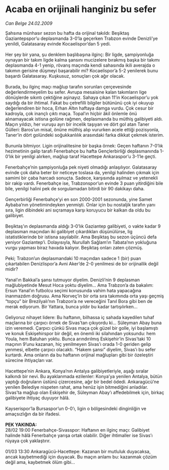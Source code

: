 # Acaba en orijinali hanginiz bu sefer

*Can Belge 24.02.2009*

<div class="taraf_structure_2col_1zq">
<div class="margen_n">



 <p>Şahsına münhasır sezon bu hafta da orijinal takıldı: Beşiktaş Gaziantepspor’u deplasmanda 3-0’la geçerken Trabzon evinde Denizli’ye yenildi, Galatasaray evinde Kocaelispor’dan 5 yedi. <br/><br/>Her şey bir yana, şu denklem başlıbaşına ilginç: Bir ligde, şampiyonluğa oynayan bir takım ligde kalma şansını mucizelere bırakmış başka bir takımı deplasmanda 4-1 yenip, rövanş maçında kendi sahasında ikili averajda o takımın gerisine düşmeyi başarabilir mi? Kocaelispor’a 5-2 yenilerek bunu başardı Galatasaray. Kuşkusuz, sonuçları çok ağır olacak. <br/><br/>Burada, bu ilginç maçı mağlup tarafın sorunları çerçevesinde değerlendirmeyelim bu sefer. Avrupa mesaisine kalan takımların lige dönüşlerde sıkıntı çektiğine aşinayız. Sahaya çıkan 11’in Kocaelispor’u yok saydığı da bir ihtimal. Fakat bu çetrefilli bilgiler bütününü çok iyi okuyup değerlendiren bir hoca, Erhan Altın haftaya damga vurdu. Çok cesur bir kadroyla, çok inançlı çıktı maça. Topal’ın hiçbir âkil önlemle önü alınamayacak istisna golüne rağmen, deplasmanda bu müthiş galibiyeti aldı. Maçın yıldızı, her vuruşu ayrı bir incelik taşıyan ve dört gol atan Taner Gülleri: Baros’un misal, önüne müthiş alıp vururken acele ettiği pozisyonla, Taner’in dört golündeki soğukkanlılık arasındaki farka dikkat çekmek isterim. <br/><br/>Bununla bitmiyor. Ligin orijinalitesine bir başka örnek: Geçen haftanın 7-0’lık hezimetinin galip tarafı Fenerbahçe bu hafta Gençlerbirliği deplasmanında 1-0’lık bir yenilgi alırken, mağlup taraf Hacettepe Ankaraspor’u 3-1’le geçti. <br/><br/>Fenerbahçe’nin şampiyonluğa pek niyeti olmadığı anlaşılıyor. Galatasaray evinde çok daha beter bir neticeye toslasa da, yenilgi halinden çıkmak için samimi bir çaba harcadı sonuçta. Sadece, karşısında aşılmaz ve yetenekli bir rakip vardı. Fenerbahçe ise, Trabzonspor’un evinde 3 puan yitirdiğini bile bile, yenilgi halini pek de sorgulamadan bitirdi bir 90 dakikayı daha. <br/><br/>Gençerbirliği Fenerbahçe’yi en son 2000-2001 sezonunda, yine Samet Aybaba’nın yönetimindeyken yenmişti. Onlar için bu nostaljik tarafın yanı sıra, ligin dibindeki ani sıçramaya karşı koruyucu bir kalkan da oldu bu galibiyet. <br/><br/>Beşiktaş’ın deplasmanda aldığı 3-0’lık Gaziantep galibiyeti, o vakte kadar 9 deplasman maçından iki galibiyet çıkardıkları düşünülürse, lig istatistiklerinde bir istisna sayılabilir. Ama Beşiktaş bu sezon üçüncü defa yeniyor Gaziantep’i. Dolayısıyla, Nurullah Sağlam’ın Tabata’nın yokluğuna vurgu yapması biraz havada kalıyor. Beşiktaş onları zaten çözmüş. <br/><br/>Peki; Trabzon’un deplasmandaki 10 maçından sadece 1 (bir) puan çıkartabilen Denizlispor’a Avni Aker’de 2-0 yenilmesi de bir orijinallik değil midir? <br/><br/>Yanal’ın Bakkal’a şansı tutmuyor diyelim. Denizli’nin 9 deplasman mağlubiyetinde Mesut Hoca yoktu diyelim... Ama Trabzon’a da bakalım: Ersun Yanal’ın futbolcu seçimi konusunda vahim hata yapacağına inanmazdım doğrusu. Ama Norveç’in bir orta sıra takımında orta yaşı geçmiş “topçu” bir Brezilyalı’nın Trabzon’a ne vereceğini Tanıl Bora gibi ben de merak ediyorum. Bir Yattara, bunca yıldır bu kadar tartışılırken... <br/><br/>Geliyoruz nihayet lidere: Bu haftanın, bilhassa iç sahada kayedilen tuhaf maçlarına bir çarpıcı örnek de Sivas’tan çıkıyordu ki... Süleyman Abay buna izin veremedi. Çarpıcı çünkü Sivas maça çok güzel bir golle, iyi başlamıştı ve konuk Eskişehirspor bir değil, en önemli iki silahından yoksundu: hem Youla, hem Batuhan yoktu. Bunca arındırılmış Eskişehir’in Sivas’taki 10 maçının 9’unu kazanan, hiç yenilmeyen Sivas’ı orada 1-0 geriden gelip yenmesi, elbette çarpıcı olacaktı. “Hakem şansı” diyelim, Sivas’ı bu sefer kurtardı. Ama onların da bu haftanın orijinal mağlupları gibi bir özeleştiri sürecine ihtiyaçları var. <br/><br/>Hacettepe’nin Ankara, Konya’nın Antalya galibiyetleriyle, aşağı sıralar kalkındı bir nevi. Bu ayaklanmada ezilenler: Konya’ya yenilen Antalya, bütün yaptığı doğruların üstünü çizercesine, ağır bir bedel ödedi. Ankaragücü’ne yenilen Belediye nispeten rahat, ama henüz işin bitmediğini anladılar. Sivas’ta mağlup olan Eskişehir de, Süleyman Abay’ı affedebilmek için, birkaç galibiyete ihtiyaç duyuyor hâlâ. <br/><br/>Kayserispor’la Bursaspor’un 0-0’ı, ligin o bölgesindeki dinginliğin ve amaçsızlığın da bir ifadesi. <b><br/><br/>PEK YAKINDA: </b><br/>28/02 19:00 Fenerbahçe-Sivasspor: Haftanın en ilginç maçı: Galibiyet halinde hâlâ Fenerbahçe yarışa ortak olabilir. Diğer ihtimaller ise Sivas’ı rüyaya çok yaklaştırır. <br/><br/>01/03 13:30 Ankaragücü-Hacettepe: Kazanan bir mutluluk duyacaksa, ancak kaybetmediği için duyacak. Bu maçın anlamı bu: kazanmak çözüm değil ama, kaybetmek ölüm gibi...</p>

<br/>


<div id="taraf_not">
</div>

</div>


</div>
